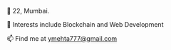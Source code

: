 🌱 22, Mumbai.

👀 Interests include Blockchain and Web Development

📫 Find me at ymehta777@gmail.com

<!---
aster2709/aster2709 is a ✨ special ✨ repositose its `README.md` (this file) appears on your GitHub profile.
You can click the Preview link to take a look at your changes.
--->
